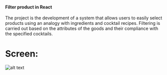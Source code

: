 #### Filter product in React
The project is the development of a system that allows users to easily select products using an analogy with ingredients and cocktail recipes. Filtering is carried out based on the attributes of the goods and their compliance with the specified cocktails.

# Screen:

![alt text](public/assets/img.png)
